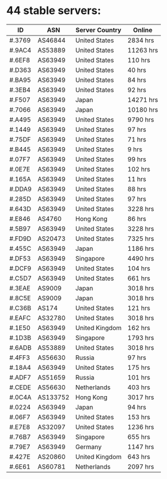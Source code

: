 # 44 stable servers:

| ID | ASN | Server Country | Online |
| ------ | ------ | ------ | ------ |
| #.3769 | AS46844 | United States | 2834 hrs |
| #.9AC4 | AS53889 | United States | 11263 hrs |
| #.6EF8 | AS63949 | United States | 110 hrs |
| #.D363 | AS63949 | United States | 40 hrs |
| #.BA95 | AS63949 | United States | 84 hrs |
| #.3EB4 | AS63949 | United States | 92 hrs |
| #.F507 | AS63949 | Japan | 14271 hrs |
| #.7066 | AS63949 | Japan | 10180 hrs |
| #.A495 | AS63949 | United States | 9790 hrs |
| #.1449 | AS63949 | United States | 97 hrs |
| #.75DF | AS63949 | United States | 71 hrs |
| #.B445 | AS63949 | United States | 9 hrs |
| #.07F7 | AS63949 | United States | 99 hrs |
| #.0E7E | AS63949 | United States | 102 hrs |
| #.165A | AS63949 | United States | 11 hrs |
| #.DDA9 | AS63949 | United States | 88 hrs |
| #.285D | AS63949 | United States | 97 hrs |
| #.643D | AS63949 | United States | 3228 hrs |
| #.E846 | AS4760 | Hong Kong | 86 hrs |
| #.5B97 | AS63949 | United States | 3228 hrs |
| #.FD9D | AS20473 | United States | 7325 hrs |
| #.455C | AS63949 | Japan | 1186 hrs |
| #.DF53 | AS63949 | Singapore | 4490 hrs |
| #.DCF9 | AS63949 | United States | 104 hrs |
| #.C5D7 | AS63949 | United States | 661 hrs |
| #.3EAE | AS9009 | Japan | 3018 hrs |
| #.8C5E | AS9009 | Japan | 3018 hrs |
| #.C36B | AS174 | United States | 121 hrs |
| #.EAFC | AS32780 | United States | 3018 hrs |
| #.1E50 | AS63949 | United Kingdom | 162 hrs |
| #.1D3B | AS63949 | Singapore | 1793 hrs |
| #.6ADB | AS53889 | United States | 3018 hrs |
| #.4FF3 | AS56630 | Russia | 97 hrs |
| #.18A4 | AS63949 | United States | 175 hrs |
| #.ADF7 | AS51659 | Russia | 101 hrs |
| #.CEDE | AS56630 | Netherlands | 403 hrs |
| #.0C4A | AS133752 | Hong Kong | 3017 hrs |
| #.0224 | AS63949 | Japan | 94 hrs |
| #.06F7 | AS63949 | United States | 153 hrs |
| #.E7E8 | AS32097 | United States | 1236 hrs |
| #.76B7 | AS63949 | Singapore | 655 hrs |
| #.79E7 | AS63949 | Germany | 1147 hrs |
| #.427E | AS20860 | United Kingdom | 643 hrs |
| #.6E61 | AS60781 | Netherlands | 2097 hrs |

